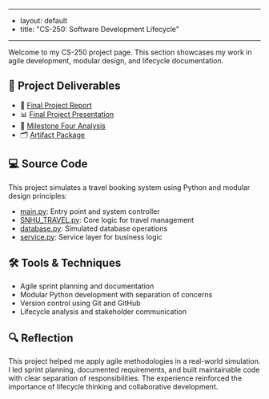 - ---
- layout: default
- title: "CS-250: Software Development Lifecycle"
- ---

Welcome to my CS-250 project page. This section showcases my work in agile development, modular design, and lifecycle documentation.

## 📌 Project Deliverables

- 📄 [Final Project Report](CS%20250%20Final%20Project.docx)  
- 📊 [Final Project Presentation](CS%20250%20Final%20Project.pptx)  
- 🧩 [Milestone Four Analysis](CS%20499%205-2%20Milestone%20Four.docx)  
- 🗂️ [Artifact Package](CS%20499%20Artifact3.zip)

## 💻 Source Code

This project simulates a travel booking system using Python and modular design principles:

- [main.py](main.py): Entry point and system controller  
- [SNHU_TRAVEL.py](SNHU_TRAVEL.py): Core logic for travel management  
- [database.py](database.py): Simulated database operations  
- [service.py](service.py): Service layer for business logic

## 🛠️ Tools & Techniques

- Agile sprint planning and documentation  
- Modular Python development with separation of concerns  
- Version control using Git and GitHub  
- Lifecycle analysis and stakeholder communication

## 🔍 Reflection

This project helped me apply agile methodologies in a real-world simulation. I led sprint planning, documented requirements, and built maintainable code with clear separation of responsibilities. The experience reinforced the importance of lifecycle thinking and collaborative development.
